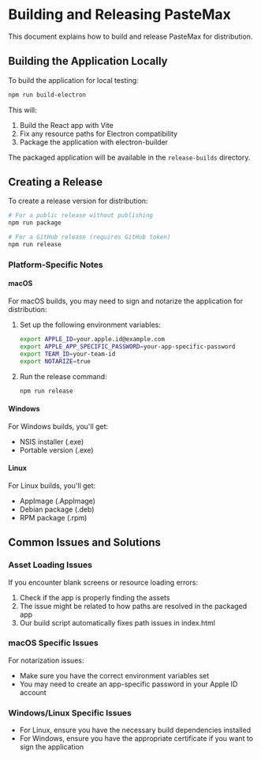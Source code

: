 # Building and Releasing PasteMax

This document explains how to build and release PasteMax for distribution.

## Building the Application Locally

To build the application for local testing:

```bash
npm run build-electron
```

This will:

1. Build the React app with Vite
2. Fix any resource paths for Electron compatibility
3. Package the application with electron-builder

The packaged application will be available in the `release-builds` directory.

## Creating a Release

To create a release version for distribution:

```bash
# For a public release without publishing
npm run package

# For a GitHub release (requires GitHub token)
npm run release
```

### Platform-Specific Notes

#### macOS

For macOS builds, you may need to sign and notarize the application for distribution:

1. Set up the following environment variables:

   ```bash
   export APPLE_ID=your.apple.id@example.com
   export APPLE_APP_SPECIFIC_PASSWORD=your-app-specific-password
   export TEAM_ID=your-team-id
   export NOTARIZE=true
   ```

2. Run the release command:
   ```bash
   npm run release
   ```

#### Windows

For Windows builds, you'll get:

- NSIS installer (.exe)
- Portable version (.exe)

#### Linux

For Linux builds, you'll get:

- AppImage (.AppImage)
- Debian package (.deb)
- RPM package (.rpm)

## Common Issues and Solutions

### Asset Loading Issues

If you encounter blank screens or resource loading errors:

1. Check if the app is properly finding the assets
2. The issue might be related to how paths are resolved in the packaged app
3. Our build script automatically fixes path issues in index.html

### macOS Specific Issues

For notarization issues:

- Make sure you have the correct environment variables set
- You may need to create an app-specific password in your Apple ID account

### Windows/Linux Specific Issues

- For Linux, ensure you have the necessary build dependencies installed
- For Windows, ensure you have the appropriate certificate if you want to sign the application
